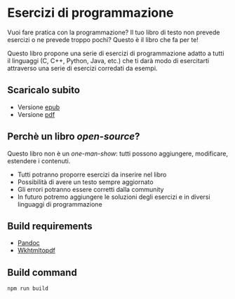 # Esercizi di programmazione
Vuoi fare pratica con la programmazione? Il tuo libro di testo non prevede esercizi o ne prevede troppo pochi? Questo è il libro che fa per te!

Questo libro propone una serie di esercizi di programmazione adatto a tutti il linguaggi (C, C++, Python, Java, etc.) che ti darà modo di esercitarti attraverso una serie di esercizi corredati da esempi.

## Scaricalo subito
+ Versione [epub](https://github.com/lucavandro/Esercizi-di-programmazione/esercizi-di-programmazione.epub)
+ Versione [pdf](https://github.com/lucavandro/Esercizi-di-programmazione/esercizi-di-programmazione.pdf) 

## Perchè un libro *open-source*?
Questo libro non è un *one-man-show*: tutti possono aggiungere, modificare, estendere i contenuti.
- Tutti potranno proporre esercizi da inserire nel libro
- Possibilità di avere un testo sempre aggiornato
- Gli errori potranno essere corretti dalla community
- In futuro potremo aggiungere le soluzioni degli esercizi e in diversi linguaggi di programmazione


## Build requirements
* [Pandoc](https://pandoc.org)
* [Wkhtmltopdf](https://wkhtmltopdf.org/)

## Build command 
```
npm run build
```